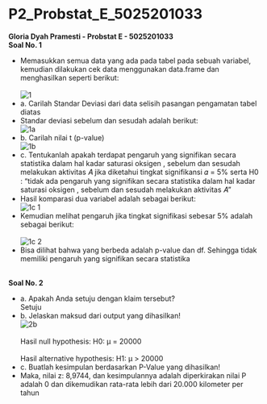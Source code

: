 # P2_Probstat_E_5025201033
**Gloria Dyah Pramesti - Probstat E - 5025201033**
<br>**Soal No. 1**<br>
* Memasukkan semua data yang ada pada tabel pada sebuah variabel, kemudian dilakukan cek data menggunakan data.frame dan menghasilkan seperti berikut:<br>
<br>![1](https://user-images.githubusercontent.com/91613088/170871950-07c5a1f7-5776-4a1f-8aa2-1080536ab944.png)<br>
* a. Carilah Standar Deviasi dari data selisih pasangan pengamatan tabel diatas
* Standar deviasi sebelum dan sesudah adalah berikut:
<br>![1a](https://user-images.githubusercontent.com/91613088/170872306-bf4dbfac-0435-4c15-aa2c-87174494702d.png)<br>
* b. Carilah nilai t (p-value)
<br>![1b](https://user-images.githubusercontent.com/91613088/170872337-78ba1e9c-a1ba-456e-8648-4ee017c885db.png)<br>
* c. Tentukanlah apakah terdapat pengaruh yang signifikan secara statistika dalam hal kadar saturasi oksigen , sebelum dan sesudah melakukan aktivitas 𝐴 jika diketahui tingkat signifikansi 𝛼 = 5% serta H0 : “tidak ada pengaruh yang signifikan secara statistika dalam hal kadar saturasi oksigen , sebelum dan sesudah melakukan aktivitas 𝐴”
* Hasil komparasi dua variabel adalah sebagai berikut:
<br>![1c 1](https://user-images.githubusercontent.com/91613088/170872414-a42efde5-db22-412c-9a45-e8c9219f53d3.png)<br>
* Kemudian melihat pengaruh jika tingkat signifikasi sebesar 5% adalah sebagai berikut:<br>
<br>![1c 2](https://user-images.githubusercontent.com/91613088/170872576-2d091923-e64f-4371-a7f6-57d66da2d1e5.png)<br>
* Bisa dilihat bahwa yang berbeda adalah p-value dan df. Sehingga tidak memiliki pengaruh yang signifikan secara statistika

<br>**Soal No. 2**<br>
* a. Apakah Anda setuju dengan klaim tersebut?
<br>Setuju<br>
* b. Jelaskan maksud dari output yang dihasilkan!
<br>![2b](https://user-images.githubusercontent.com/91613088/170873343-39a10de9-e46b-4910-8a1e-f8b2bd3749b0.png)<br>
<br>Hasil null hypothesis: H0: μ = 20000<br>
<br>Hasil alternative hypothesis: H1: μ > 20000<br>
* c. Buatlah kesimpulan berdasarkan P-Value yang dihasilkan!
* Maka, nilai z: 8,9744, dan kesimpulannya adalah diperkirakan nilai P adalah 0 dan dikemudikan rata-rata lebih dari 20.000 kilometer per tahun

